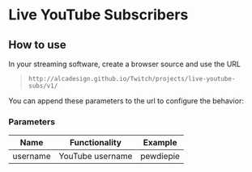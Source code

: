 # Live YouTube Subscribers

## How to use

In your streaming software, create a browser source and use the URL

> `http://alcadesign.github.io/Twitch/projects/live-youtube-subs/v1/`

You can append these parameters to the url to configure the behavior:

### Parameters

| Name | Functionality | Example |
|-----------|-------------------------|-----------------------|
| username | YouTube username | pewdiepie |
